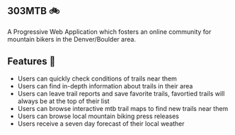 ## 303MTB 🚲

A Progressive Web Application which fosters an online community for mountain bikers in the Denver/Boulder area. 

## Features 🌟
- Users can quickly check conditions of trails near them 
- Users can find in-depth information about trails in their area
- Users can leave trail reports and save favorite trails, favortied trails will always be at the top of their list
- Users can browse interactive mtb trail maps to find new trails near them
- Users can browse local mountain biking press releases
- Users receive a seven day forecast of their local weather


